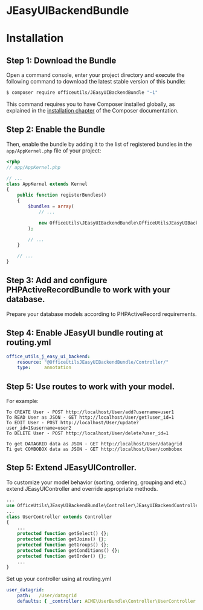 # JEasyUIBackendBundle

Installation
============

Step 1: Download the Bundle
---------------------------

Open a command console, enter your project directory and execute the
following command to download the latest stable version of this bundle:

```bash
$ composer require officeutils/JEasyUIBackendBundle "~1"
```

This command requires you to have Composer installed globally, as explained
in the [installation chapter](https://getcomposer.org/doc/00-intro.md)
of the Composer documentation.

Step 2: Enable the Bundle
-------------------------

Then, enable the bundle by adding it to the list of registered bundles
in the `app/AppKernel.php` file of your project:

```php
<?php
// app/AppKernel.php

// ...
class AppKernel extends Kernel
{
    public function registerBundles()
    {
        $bundles = array(
            // ...

            new OfficeUtils\JEasyUIBackendBundle\OfficeUtilsJEasyUIBackendBundle(),
        );

        // ...
    }

    // ...
}
```

Step 3: Add and configure PHPActiveRecordBundle to work with your database. 
-------------------------
Prepare your database models according to PHPActiveRecord requirements.

Step 4: Enable JEasyUI bundle routing at routing.yml
-------------------------
```yml
office_utils_j_easy_ui_backend:
    resource: "@OfficeUtilsJEasyUIBackendBundle/Controller/"
    type:     annotation
```

Step 5: Use routes to work with your model. 
-------------------------
For example:
```text
To CREATE User - POST http://localhost/User/add?username=user1
To READ User as JSON - GET http://localhost/User/get?user_id=1
To EDIT User - POST http://localhost/User/update?user_id=1&username=user2
To DELETE User - POST http://localhost/User/delete?user_id=1

To get DATAGRID data as JSON - GET http://localhost/User/datagrid
Ti get COMBOBOX data as JSON - GET http://localhost/User/combobox
```

Step 5: Extend JEasyUIController. 
-------------------------

To customize your model behavior (sorting, ordering, grouping and etc.) extend JEasyUIController and override appropriate methods. 

```php
...
use OfficeUtils\JEasyUIBackendBundle\Controller\JEasyUIBackendController as Controller;
...
class UserController extends Controller
{
    ...
    protected function getSelect() {};
    protected function getJoins() {};
    protected function getGroups() {};
    protected function getConditions() {};
    protected function getOrder() {};
    ...
}
```

Set up your controller using at routing.yml

```yml
user_datagrid:
    path:   /User/datagrid
    defaults: { _controller: ACME\UserBundle\Controller\UserController::apiDatagrid, object:User }
```
